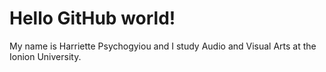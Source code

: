 # Hello GitHub world! 

My name is Harriette Psychogyiou and I study Audio and Visual Arts at the Ionion University. 
